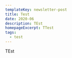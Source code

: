 ```yaml
---
templateKey: newsletter-post
title: Test
date: 2020-06
description: TEst
homepageExcerpt: TTest
tags:
  - test
---
```

TEst
